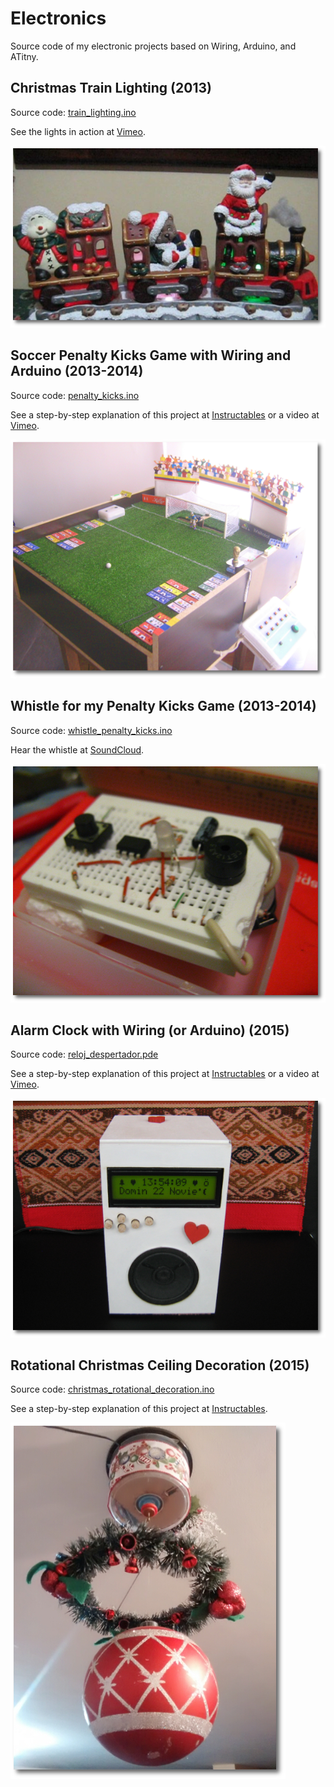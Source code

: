 # Electronics
Source code of my electronic projects based on Wiring, Arduino, and ATitny.

## Christmas Train Lighting (2013) 
Source code: [train_lighting.ino](https://github.com/gacarrillor/electronics/blob/master/train_lighting.ino)

See the lights in action at [Vimeo](https://vimeo.com/99495057).

![Train][1]

## Soccer Penalty Kicks Game with Wiring and Arduino (2013-2014) 
Source code: [penalty_kicks.ino](https://github.com/gacarrillor/electronics/blob/master/penalty_kicks.ino)

See a step-by-step explanation of this project at [Instructables](http://www.instructables.com/id/Soccer-Penalty-Kicks-Game-with-Wiring-and-Arduino/) or a video at [Vimeo](https://vimeo.com/97609269).

![Game][3]

## Whistle for my Penalty Kicks Game (2013-2014) 
Source code: [whistle_penalty_kicks.ino](https://github.com/gacarrillor/electronics/blob/master/whistle_penalty_kicks.ino)

Hear the whistle at [SoundCloud](https://soundcloud.com/germap/whistle).

![Whistle][4]

## Alarm Clock with Wiring (or Arduino) (2015) 
Source code: [reloj_despertador.pde](https://github.com/gacarrillor/electronics/blob/master/reloj_despertador.pde)

See a step-by-step explanation of this project at [Instructables](http://www.instructables.com/id/Alarm-clock-with-Wiring-or-Arduino/) or a video at [Vimeo](https://vimeo.com/138942370).

![Clock][2]

## Rotational Christmas Ceiling Decoration (2015) 
Source code: [christmas_rotational_decoration.ino](https://github.com/gacarrillor/electronics/blob/master/christmas_rotational_decoration.ino)

See a step-by-step explanation of this project at [Instructables](http://www.instructables.com/id/Rotational-Christmas-Ceiling-Decoration/).

![Rotational][5]


[1]: https://github.com/gacarrillor/electronics/blob/master/imgs/luces_tren2_mod.png
[2]: https://github.com/gacarrillor/electronics/blob/master/imgs/IMG_3966_mod.png
[3]: https://github.com/gacarrillor/electronics/blob/master/imgs/IMG_3602_mod.png
[4]: https://github.com/gacarrillor/electronics/blob/master/imgs/pito_1_mod.png
[5]: https://github.com/gacarrillor/electronics/blob/master/imgs/PhotoGrid_1450960908920_mod.png
